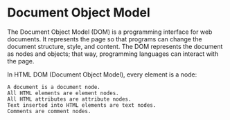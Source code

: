 # Document Object Model
The Document Object Model (DOM) is a programming interface for web documents.
It represents the page so that programs can change the document structure, style, and content. 
The DOM represents the document as nodes and objects; that way, programming languages can interact with the page.

In HTML DOM (Document Object Model), every element is a node:

    A document is a document node.
    All HTML elements are element nodes.
    All HTML attributes are attribute nodes.
    Text inserted into HTML elements are text nodes.
    Comments are comment nodes.

